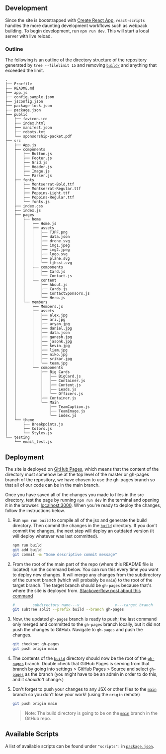 ## Development

Since the site is bootstrapped with [Create React App](https://github.com/facebook/create-react-app), `react-scripts` handles the more daunting development workflows such as webpack building. To begin development, run `npm run dev`. This will start a local server with live reload.

### Outline

The following is an outline of the directory structure of the repository generated by `tree --filelimit 15` and removing [`build/`](build/) and anything that exceeded the limit.

```
.
├── Procfile
├── README.md
├── app.js
├── config.sample.json
├── jsconfig.json
├── package-lock.json
├── package.json
├── public
│   ├── favicon.ico
│   ├── index.html
│   ├── manifest.json
│   ├── robots.txt
│   └── sponsorship-packet.pdf
├── src
│   ├── App.js
│   ├── components
│   │   ├── Button.js
│   │   ├── Footer.js
│   │   ├── Grid.js
│   │   ├── Header.js
│   │   ├── Image.js
│   │   └── Parser.js
│   ├── fonts
│   │   ├── Montserrat-Bold.ttf
│   │   ├── Montserrat-Regular.ttf
│   │   ├── Poppins-Light.ttf
│   │   ├── Poppins-Regular.ttf
│   │   └── fonts.js
│   ├── index.css
│   ├── index.js
│   ├── pages
│   │   ├── home
│   │   │   ├── Home.js
│   │   │   ├── assets
│   │   │   │   ├── TJPF.png
│   │   │   │   ├── data.json
│   │   │   │   ├── drone.svg
│   │   │   │   ├── img1.jpeg
│   │   │   │   ├── img2.jpeg
│   │   │   │   ├── logo.svg
│   │   │   │   ├── plane.svg
│   │   │   │   └── tjhsst.svg
│   │   │   ├── components
│   │   │   │   ├── Card.js
│   │   │   │   └── Contact.js
│   │   │   └── content
│   │   │       ├── About.js
│   │   │       ├── Cards.js
│   │   │       ├── ContactSponsors.js
│   │   │       └── Hero.js
│   │   └── members
│   │       ├── Members.js
│   │       ├── assets
│   │       │   ├── alex.jpg
│   │       │   ├── ari.jpg
│   │       │   ├── aryan.jpg
│   │       │   ├── daniel.jpg
│   │       │   ├── data.json
│   │       │   ├── ganesh.jpg
│   │       │   ├── jasonk.jpg
│   │       │   ├── kevin.jpg
│   │       │   ├── liam.jpg
│   │       │   ├── niko.jpg
│   │       │   ├── srikar.jpg
│   │       │   └── team.jpg
│   │       └── components
│   │           ├── Big Cards
│   │           │   ├── BigCard.js
│   │           │   ├── Container.js
│   │           │   ├── Content.js
│   │           │   ├── Leads.js
│   │           │   └── Officers.js
│   │           ├── Container.js
│   │           └── Main
│   │               ├── TeamCaption.js
│   │               ├── TeamImage.js
│   │               └── index.js
│   └── theme
│       ├── Breakpoints.js
│       ├── Colors.js
│       └── Styles.js
└── testing
    └── email_test.js
```

## Deployment

The site is deployed on [GitHub Pages](https://docs.github.com/en/github/working-with-github-pages/getting-started-with-github-pages), which means that the content of the directory must somehow be at the top level of the master or gh-pages branch of the repository, we have chosen to use the gh-pages branch so that all of our code can be in the main branch.


Once you have saved all of the changes you made to files in the src directory, test the page by running `npm run dev` in the terminal and opening it in the browser: [localhost:3000](localhost:3000). When you're ready to deploy the changes, follow the instructions below.

1. Run `npm run build` to compile all of the jsx and generate the build directory. Then commit the changes in the [`build`](build/) directory. If you don't commit the changes, the next step will deploy an outdated version (it will deploy whatever was last committed).

	```sh
	npm run build
    git add build
	git commit -m "Some descriptive commit message"
    ```

1. From the root of the main part of the repo (where this README file is located) run the command below. You can run this every time you want to deploy new changes. It will merge any changes from the subdirectory of the current branch (which will probably be `main`) to the root of the target branch. The target branch should be `gh-pages` because that's where the site is deployed from. [Stackoverflow post about this command](https://stackoverflow.com/a/32617297/15015834)

    ```sh
    #        subdirectory name---v                v---target branch
    git subtree split --prefix build --branch gh-pages
    ```

1. Now, the updated `gh-pages` branch is ready to push; the last command only merged and committed to the `gh-pages` branch locally, but it did not push the changes to GitHub. Navigate to `gh-pages` and push the changes.

	```sh
	git checkout gh-pages
	git push origin main
    ```

1. The contents of the [`build`](build/) directory should now be the root of the [`gh-pages`](https://github.com/tj-uav/tj-uav.github.io/tree/gh-pages) branch. Double check that GitHub Pages is serving from that branch by going into settings > GitHub Pages > Source and select [`gh-pages`](https://github.com/tj-uav/tj-uav.github.io/tree/gh-pages) as the branch (you might have to be an admin in order to do this, and it _shouldn't_ change.)

1. Don't forget to push your changes to any JSX or other files to the [`main`](https://github.com/tj-uav/tj-uav.github.io/tree/main) branch so you don't lose your work! (using the `origin` remote) 
    ```sh
    git push origin main
    ```
    > Note: The build directory is going to be on the [`main`](https://github.com/tj-uav/tj-uav.github.io/tree/main) branch in the GitHub repo.

## Available Scripts

A list of available scripts can be found under `"scripts":` in [`package.json`](package.json).
